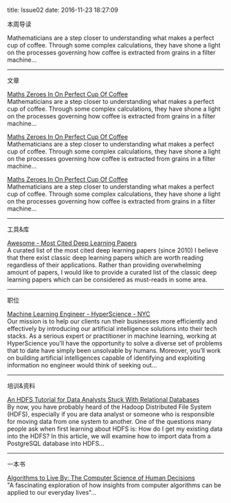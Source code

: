 title: Issue02
date: 2016-11-23 18:27:09

本周导读  

Mathematicians are a step closer to understanding what makes a perfect cup of coffee. Through some complex calculations, they have shone a light on the processes governing how coffee is extracted from grains in a filter machine...

---- 
文章  

[Maths Zeroes In On Perfect Cup Of Coffee][1]  
Mathematicians are a step closer to understanding what makes a perfect cup of coffee. Through some complex calculations, they have shone a light on the processes governing how coffee is extracted from grains in a filter machine...

[Maths Zeroes In On Perfect Cup Of Coffee][2]  
Mathematicians are a step closer to understanding what makes a perfect cup of coffee. Through some complex calculations, they have shone a light on the processes governing how coffee is extracted from grains in a filter machine...

[Maths Zeroes In On Perfect Cup Of Coffee][3]  
Mathematicians are a step closer to understanding what makes a perfect cup of coffee. Through some complex calculations, they have shone a light on the processes governing how coffee is extracted from grains in a filter machine...

---- 
工具&库  

[Awesome - Most Cited Deep Learning Papers][4]  
A curated list of the most cited deep learning papers (since 2010)
I believe that there exist classic deep learning papers which are worth reading regardless of their applications. Rather than providing overwhelming amount of papers, I would like to provide a curated list of the classic deep learning papers which can be considered as must-reads in some area.

---- 
职位

[Machine Learning Engineer - HyperScience - NYC][5]  
Our mission is to help our clients run their businesses more efficiently and effectively by introducing our artificial intelligence solutions into their tech stacks. As a serious expert or practitioner in machine learning, working at HyperScience you’ll have the opportunity to solve a diverse set of problems that to date have simply been unsolvable by humans. Moreover, you’ll work on building artificial intelligences capable of identifying and exploiting information no engineer would think of seeking out...

---- 
培训&资料

[An HDFS Tutorial for Data Analysts Stuck With Relational Databases][6]  
By now, you have probably heard of the Hadoop Distributed File System (HDFS), especially if you are data analyst or someone who is responsible for moving data from one system to another. One of the questions many people ask when first learning about HDFS is: How do I get my existing data into the HDFS? In this article, we will examine how to import data from a PostgreSQL database into HDFS...

---- 
一本书

[Algorithms to Live By: The Computer Science of Human Decisions][7]  
"A fascinating exploration of how insights from computer algorithms can be applied to our everyday lives"...

[1]:    http://www.bbc.com/news/science-environment-37989169 "[Maths Zeroes In On Perfect Cup Of Coffee]"
[2]:    http://www.bbc.com/news/science-environment-37989169 "[Maths Zeroes In On Perfect Cup Of Coffee]"
[3]:    http://www.bbc.com/news/science-environment-37989169 "[Maths Zeroes In On Perfect Cup Of Coffee]"
[4]:    https://github.com/w821881341/awesome-deep-learning-papers "Awesome - Most Cited Deep Learning Papers"
[5]:    https://jobs.lever.co/hyperscience/0e54a85d-1dbe-4845-ab50-a73e5f442fe6 "Machine Learning Engineer - HyperScience - NYC"
[6]:    https://www.toptal.com/database/hdfs-tutorial-data-migration-from-postgresql "An HDFS Tutorial for Data Analysts Stuck With Relational Databases"
[7]:    https://www.amazon.com/gp/product/1627790365/ref=as%5C_li%5C_tl?ie=UTF8&camp=1789&creative=9325&creativeASIN=1627790365&linkCode=as2&tag=datsciwee-20&linkId=f1b742585bc009367422cb45bd03173c "Algorithms to Live By: The Computer Science of Human Decisions"

